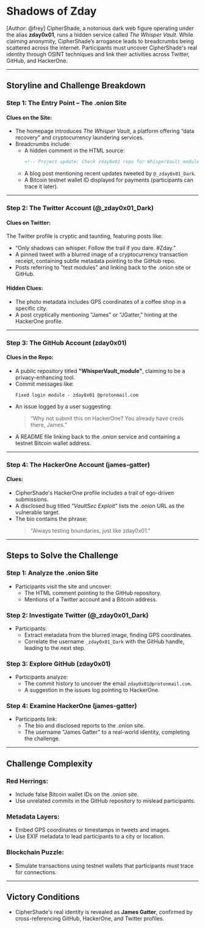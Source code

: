 # Shadows of Zday

[Author: @frey] CipherShade, a notorious dark web figure operating under the alias **zday0x01**, runs a hidden service called *The Whisper Vault*. While claiming anonymity, CipherShade’s arrogance leads to breadcrumbs being scattered across the internet. Participants must uncover CipherShade's real identity through OSINT techniques and link their activities across Twitter, GitHub, and HackerOne.

---

## Storyline and Challenge Breakdown

### **Step 1: The Entry Point – The .onion Site**
#### **Clues on the Site**:
- The homepage introduces *The Whisper Vault*, a platform offering “data recovery” and cryptocurrency laundering services.  
- Breadcrumbs include:
  - A hidden comment in the HTML source:
    ```html
    <!-- Project update: Check zday0x01 repo for WhisperVault_module -->
    ```
  - A blog post mentioning recent updates tweeted by `@_zday0x01_Dark`.
  - A Bitcoin testnet wallet ID displayed for payments (participants can trace it later).

---

### **Step 2: The Twitter Account (@_zday0x01_Dark)**
#### **Clues on Twitter**:
The Twitter profile is cryptic and taunting, featuring posts like:
- “Only shadows can whisper. Follow the trail if you dare. #Zday.”
- A pinned tweet with a blurred image of a cryptocurrency transaction receipt, containing subtle metadata pointing to the GitHub repo.
- Posts referring to "test modules" and linking back to the .onion site or GitHub.

#### **Hidden Clues**:
- The photo metadata includes GPS coordinates of a coffee shop in a specific city.  
- A post cryptically mentioning "James" or "JGatter," hinting at the HackerOne profile.

---

### **Step 3: The GitHub Account (zday0x01)**
#### **Clues in the Repo**:
- A public repository titled **"WhisperVault_module"**, claiming to be a privacy-enhancing tool.
- Commit messages like:
  ```
  Fixed login module - zday0x01 @protonmail.com
  ```
- An issue logged by a user suggesting:
  > “Why not submit this on HackerOne? You already have creds there, James.”
- A README file linking back to the .onion service and containing a testnet Bitcoin wallet address.

---

### **Step 4: The HackerOne Account (james-gatter)**
#### **Clues**:
- CipherShade's HackerOne profile includes a trail of ego-driven submissions.
- A disclosed bug titled *"VaultSec Exploit"* lists the .onion URL as the vulnerable target.
- The bio contains the phrase:
  > "Always testing boundaries, just like zday0x01."

---

## Steps to Solve the Challenge

### **Step 1: Analyze the .onion Site**
- Participants visit the site and uncover:
  - The HTML comment pointing to the GitHub repository.
  - Mentions of a Twitter account and a Bitcoin address.

### **Step 2: Investigate Twitter (@_zday0x01_Dark)**
- Participants:
  - Extract metadata from the blurred image, finding GPS coordinates.
  - Correlate the username `_zday0x01_Dark` with the GitHub handle, leading to the next step.

### **Step 3: Explore GitHub (zday0x01)**
- Participants analyze:
  - The commit history to uncover the email `zday0x01@protonmail.com`.
  - A suggestion in the issues log pointing to HackerOne.

### **Step 4: Examine HackerOne (james-gatter)**
- Participants link:
  - The bio and disclosed reports to the .onion site.
  - The username "James Gatter" to a real-world identity, completing the challenge.

---

## Challenge Complexity

### **Red Herrings**:
- Include false Bitcoin wallet IDs on the .onion site.
- Use unrelated commits in the GitHub repository to mislead participants.

### **Metadata Layers**:
- Embed GPS coordinates or timestamps in tweets and images.
- Use EXIF metadata to lead participants to a city or location.

### **Blockchain Puzzle**:
- Simulate transactions using testnet wallets that participants must trace for connections.

---

## Victory Conditions
- CipherShade's real identity is revealed as **James Gatter**, confirmed by cross-referencing GitHub, HackerOne, and Twitter profiles.
